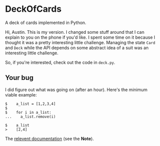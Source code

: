 # DeckOfCards

A deck of cards implemented in Python.

Hi, Austin. This is my version. I changed some stuff around that I can explain to you on the phone if you'd like. I spent some time on it because I thought it was a pretty interesting little challenge. Managing the state `Card` and `Deck` while the API depends on some abstract idea of a suit was an interesting little challenge.

So, if you're interested, check out the code in `deck.py`.


## Your bug

I did figure out what was going on (after an hour). Here's the minimum viable example:

```
$    a_list = [1,2,3,4]
$ 
$    for i in a_list:
...    a_list.remove(i)

$    a_list
>    [2,4]
```

The [relevent documentation](https://docs.python.org/2/reference/compound_stmts.html#the-for-statement) (see the **Note**).
